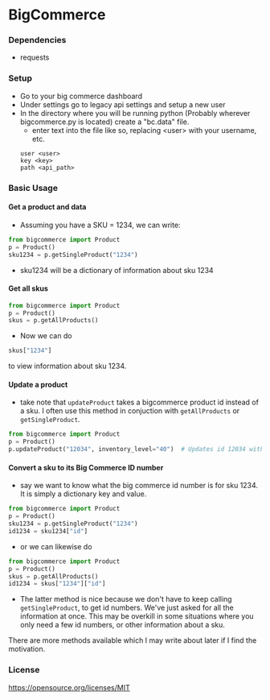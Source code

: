 # BigCommerce

### Dependencies
- requests

### Setup
- Go to your big commerce dashboard
- Under settings go to legacy api settings and setup a new user
- In the directory where you will be running python (Probably wherever bigcommerce.py is located) create a "bc.data" file.
  - enter text into the file like so, replacing \<user> with your username, etc.
  ```text
  user <user>
  key <key>
  path <api_path>
  ```

### Basic Usage

#### Get a product and data
- Assuming you have a SKU = 1234, we can write:
```python
from bigcommerce import Product
p = Product()
sku1234 = p.getSingleProduct("1234")
```
  - sku1234 will be a dictionary of information about sku 1234

#### Get all skus
```python
from bigcommerce import Product
p = Product()
skus = p.getAllProducts()
```
  - Now we can do
```python
skus["1234"]
```
  to view information about sku 1234.

#### Update a product
- take note that ```updateProduct``` takes a bigcommerce product id instead of a sku.  I often use this method in conjuction with ```getAllProducts``` or ```getSingleProduct```.
```python
from bigcommerce import Product
p = Product()
p.updateProduct("12034", inventory_level="40")  # Updates id 12034 with stock = 40
```

#### Convert a sku to its Big Commerce ID number
- say we want to know what the big commerce id number is for sku 1234.  It is simply a dictionary key and value.
```python
from bigcommerce import Product
p = Product()
sku1234 = p.getSingleProduct("1234")
id1234 = sku1234["id"]
```
- or we can likewise do
```python
from bigcommerce import Product
p = Product()
skus = p.getAllProducts()
id1234 = skus["1234"]["id"]
```
- The latter method is nice because we don't have to keep calling ```getSingleProduct```, to get id numbers.  We've just asked for all the information at once.  This may be overkill in some situations where you only need a few id numbers, or other information about a sku.

There are more methods available which I may write about later if I find the motivation.

### License
https://opensource.org/licenses/MIT